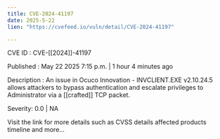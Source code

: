 ```yaml
---
title: CVE-2024-41197
date: 2025-5-22
lien: "https://cvefeed.io/vuln/detail/CVE-2024-41197"

---
```


CVE ID : CVE-[[2024]]-41197

Published :  May 22
2025
7:15 p.m. | 1 hour
4 minutes ago

Description : An issue in Ocuco Innovation - INVCLIENT.EXE v2.10.24.5 allows attackers to bypass authentication and escalate privileges to Administrator via a [[crafted]] TCP packet.

Severity: 0.0 | NA

Visit the link for more details
such as CVSS details
affected products
timeline
and more...
